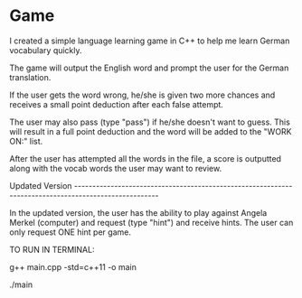# Game

I created a simple language learning game in C++ to help me learn German vocabulary quickly. 

The game will output the English word and prompt the user for the German translation.

If the user gets the word wrong, he/she is given two more chances and receives a small point deduction after each false attempt.

The user may also pass (type "pass") if he/she doesn't want to guess. This will result in a full point deduction and the word will be added to the "WORK ON:" list.

After the user has attempted all the words in the file, a score is outputted along with the vocab words the user may want to review.


Updated Version -----------------------------------------------------------------------------------------------------

In the updated version, the user has the ability to play against Angela Merkel (computer) and request (type "hint") and receive hints. The user can only request ONE hint per game.


TO RUN IN TERMINAL:

g++ main.cpp -std=c++11 -o main

./main
